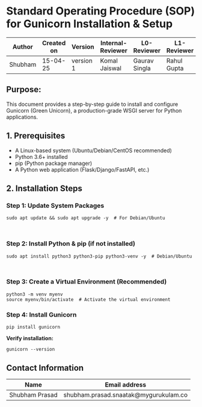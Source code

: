 
<h1>Standard Operating Procedure (SOP) for Gunicorn Installation & Setup</h1>

<table>
  <thead>
    <tr>
      <th>Author</th>
      <th>Created on</th>
      <th>Version</th>
      <th>Internal-Reviewer</th>
      <th>L0-Reviewer</th>
      <th>L1-Reviewer</th>
      <th>L2-Reviewer</th>
    </tr>
  </thead>
  <tbody>
    <tr>
      <td>Shubham</td>
      <td>15-04-25</td>
      <td>version 1</td>
      <td>Komal Jaiswal</td>
      <td>Gaurav Singla</td>
      <td>Rahul Gupta</td>
      <td>Mahesh Kumar</td>
    </tr>
  </tbody>
</table>

<h2>Purpose:</h2>
<p>This document provides a step-by-step guide to install and configure Gunicorn (Green Unicorn), a production-grade WSGI server for Python applications.</p>

<h2>1. Prerequisites</h2>
<ul>
  <li>A Linux-based system (Ubuntu/Debian/CentOS recommended)</li>
  <li>Python 3.6+ installed</li>
  <li>pip (Python package manager)</li>
  <li>A Python web application (Flask/Django/FastAPI, etc.)</li>
</ul>

<h2>2. Installation Steps</h2>

<h3>Step 1: Update System Packages</h3>
<pre><code>sudo apt update && sudo apt upgrade -y  # For Debian/Ubuntu

</code></pre>

<h3>Step 2: Install Python & pip (if not installed)</h3>
<pre><code>sudo apt install python3 python3-pip python3-venv -y  # Debian/Ubuntu

</code></pre>

<h3>Step 3: Create a Virtual Environment (Recommended)</h3>
<pre><code>python3 -m venv myenv
source myenv/bin/activate  # Activate the virtual environment
</code></pre>

<h3>Step 4: Install Gunicorn</h3>
<pre><code>pip install gunicorn
</code></pre>

<p><strong>Verify installation:</strong></p>
<pre><code>gunicorn --version
</code></pre>

<h2>Contact Information</h2>
<table>
  <thead>
    <tr>
      <th>Name</th>
      <th>Email address</th>
    </tr>
  </thead>
  <tbody>
    <tr>
      <td>Shubham Prasad</td>
      <td>shubham.prasad.snaatak@mygurukulam.co</td>
    </tr>
  </tbody>
</table>





